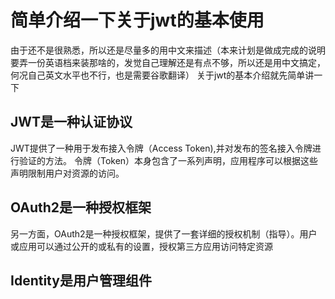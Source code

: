 # 简单介绍一下关于jwt的基本使用
由于还不是很熟悉，所以还是尽量多的用中文来描述（本来计划是做成完成的说明要弄一份英语档来装那啥的，发觉自己理解还是有点不够，所以还是用中文搞定，何况自己英文水平也不行，也是需要谷歌翻译）
关于jwt的基本介绍就先简单讲一下
## JWT是一种认证协议 
JWT提供了一种用于发布接入令牌（Access Token),并对发布的签名接入令牌进行验证的方法。 令牌（Token）本身包含了一系列声明，应用程序可以根据这些声明限制用户对资源的访问。

## OAuth2是一种授权框架 
另一方面，OAuth2是一种授权框架，提供了一套详细的授权机制（指导）。用户或应用可以通过公开的或私有的设置，授权第三方应用访问特定资源

## Identity是用户管理组件
